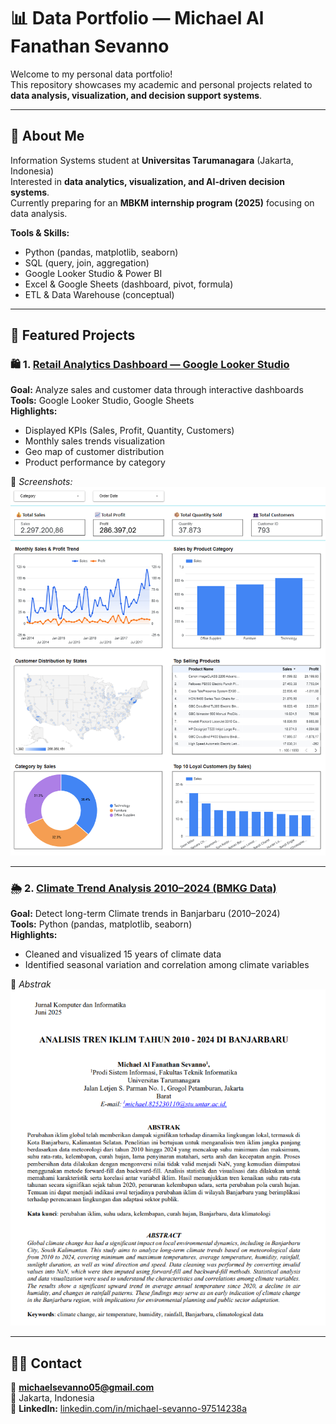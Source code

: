 # 📊 Data Portfolio — Michael Al Fanathan Sevanno

Welcome to my personal data portfolio!  
This repository showcases my academic and personal projects related to **data analysis, visualization, and decision support systems**.

---

## 🧠 About Me
Information Systems student at **Universitas Tarumanagara** (Jakarta, Indonesia)  
Interested in **data analytics, visualization, and AI-driven decision systems**.  
Currently preparing for an **MBKM internship program (2025)** focusing on data analysis.

**Tools & Skills:**
- Python (pandas, matplotlib, seaborn)
- SQL (query, join, aggregation)
- Google Looker Studio & Power BI
- Excel & Google Sheets (dashboard, pivot, formula)
- ETL & Data Warehouse (conceptual)

---

## 📂 Featured Projects

### 🛍️ 1. [Retail Analytics Dashboard — Google Looker Studio](https://lookerstudio.google.com/reporting/cf38e81b-31c6-4053-973a-b1e931a0bfb2)
**Goal:** Analyze sales and customer data through interactive dashboards  
**Tools:** Google Looker Studio, Google Sheets  
**Highlights:**  
- Displayed KPIs (Sales, Profit, Quantity, Customers)  
- Monthly sales trends visualization  
- Geo map of customer distribution  
- Product performance by category  

📸 *Screenshots:*  
![Dashboard Overview](Dashboard_Overview.png)

---

### 🌦️ 2. [Climate Trend Analysis 2010–2024 (BMKG Data)](Climate_Trend.pdf)
**Goal:** Detect long-term Climate trends in Banjarbaru (2010–2024)  
**Tools:** Python (pandas, matplotlib, seaborn)  
**Highlights:**  
- Cleaned and visualized 15 years of climate data  
- Identified seasonal variation and correlation among climate variables  

📸 *Abstrak*  
![Climate Trend](Abstrak_Jurnal.png)

---

## 🧑‍💻 Contact
📧 **michaelsevanno05@gmail.com**  
📍 Jakarta, Indonesia  
🔗 **LinkedIn:** [linkedin.com/in/michael-sevanno-97514238a](#)  

